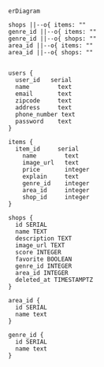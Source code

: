 ```mermaid

erDiagram

shops ||--o{ items: ""
genre_id ||--o{ items: ""
genre_id ||--o{ shops: ""
area_id ||--o{ items: ""
area_id ||--o{ shops: ""


users {
  user_id   serial
  name        text
  email       text
  zipcode     text 
  address     text 
  phone_number text
  password    text 
}

items {
  item_id     serial
    name        text
    image_url   text
    price       integer
    explain     text
    genre_id    integer
    area_id     integer
    shop_id     integer
}

shops {
  id SERIAL
  name TEXT 
  description TEXT 
  image_url TEXT
  score INTEGER  
  favorite BOOLEAN  
  genre_id INTEGER  
  area_id INTEGER  
  deleted_at TIMESTAMPTZ
}

area_id {
  id SERIAL
  name text
}

genre_id {
  id SERIAL
  name text
}

```

<!-- carts {
  id integer
  user_id integer
}

cart_items {
  cart_id UUID
  item_id UUID
}

orders {
  id UUID
  user_id UUID
  status INTEGER
  payment_method INTEGER
  amount BIGINT
  ordered_at TIMESTAMPTZ 
  delivered_at TIMESTAMPTZ
}

order_items {
  order_id UUID
  item_id UUID
  name TEXT
  price BIGINT
  description TEXT
  image_url TEXT
  quantity INTEGER
} -->
